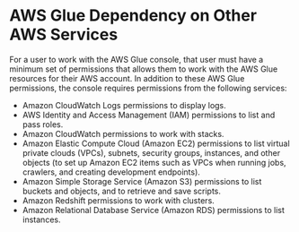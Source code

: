 # AWS Glue Dependency on Other AWS Services<a name="dependency-on-other-services"></a>

For a user to work with the AWS Glue console, that user must have a minimum set of permissions that allows them to work with the AWS Glue resources for their AWS account\. In addition to these AWS Glue permissions, the console requires permissions from the following services: 
+ Amazon CloudWatch Logs permissions to display logs\.
+ AWS Identity and Access Management \(IAM\) permissions to list and pass roles\.
+ Amazon CloudWatch permissions to work with stacks\.
+ Amazon Elastic Compute Cloud \(Amazon EC2\) permissions to list virtual private clouds \(VPCs\), subnets, security groups, instances, and other objects \(to set up Amazon EC2 items such as VPCs when running jobs, crawlers, and creating development endpoints\)\.
+ Amazon Simple Storage Service \(Amazon S3\) permissions to list buckets and objects, and to retrieve and save scripts\.
+ Amazon Redshift permissions to work with clusters\.
+ Amazon Relational Database Service \(Amazon RDS\) permissions to list instances\.